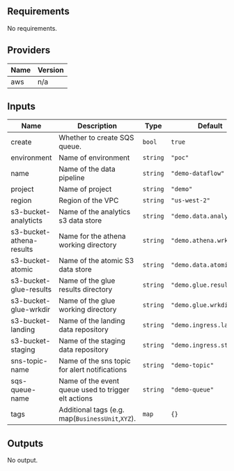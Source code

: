 ## Requirements

No requirements.

## Providers

| Name | Version |
|------|---------|
| aws | n/a |

## Inputs

| Name | Description | Type | Default | Required |
|------|-------------|------|---------|:--------:|
| create | Whether to create SQS queue. | `bool` | `true` | no |
| environment | Name of environment | `string` | `"poc"` | no |
| name | Name of the data pipeline | `string` | `"demo-dataflow"` | no |
| project | Name of project | `string` | `"demo"` | no |
| region | Region of the VPC | `string` | `"us-west-2"` | no |
| s3-bucket-analyticts | Name of the analytics s3 data store | `string` | `"demo.data.analytics"` | no |
| s3-bucket-athena-results | Name for the athena working directory | `string` | `"demo.athena.wrkdir"` | no |
| s3-bucket-atomic | Name of the atomic S3 data store | `string` | `"demo.data.atomic"` | no |
| s3-bucket-glue-results | Name of the glue results directory | `string` | `"demo.glue.results"` | no |
| s3-bucket-glue-wrkdir | Name of the glue working directory | `string` | `"demo.glue.wrkdir"` | no |
| s3-bucket-landing | Name of the landing data repository | `string` | `"demo.ingress.landing"` | no |
| s3-bucket-staging | Name of the staging data repository | `string` | `"demo.ingress.staging"` | no |
| sns-topic-name | Name of the sns topic for alert notifications | `string` | `"demo-topic"` | no |
| sqs-queue-name | Name of the event queue used to trigger elt actions | `string` | `"demo-queue"` | no |
| tags | Additional tags (e.g. map(`BusinessUnit`,`XYZ`). | `map` | `{}` | no |

## Outputs

No output.

